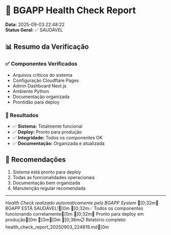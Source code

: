 # 🏥 BGAPP Health Check Report

**Data:** 2025-09-03 22:48:22  
**Status Geral:** ✅ SAUDÁVEL

## 📊 Resumo da Verificação

### ✅ Componentes Verificados
- Arquivos críticos do sistema
- Configuração Cloudflare Pages
- Admin Dashboard Next.js
- Ambiente Python
- Documentação organizada
- Prontidão para deploy

### 🎯 Resultados

- ✅ **Sistema:** Totalmente funcional
- ✅ **Deploy:** Pronto para produção
- ✅ **Integridade:** Todos os componentes OK
- ✅ **Documentação:** Organizada e atualizada

## 🚀 Recomendações

1. Sistema está pronto para deploy
2. Todas as funcionalidades operacionais
3. Documentação bem organizada
4. Manutenção regular recomendada


---

*Health Check realizado automaticamente pelo BGAPP System*
[0;32m🎉 BGAPP ESTÁ SAUDÁVEL![0m
[0;32m✅ Todos os componentes funcionando corretamente[0m
[0;32m🚀 Pronto para deploy em produção[0m
[0m[0m
[0;36m📋 Relatório completo: health_check_report_20250903_224819.md[0m
